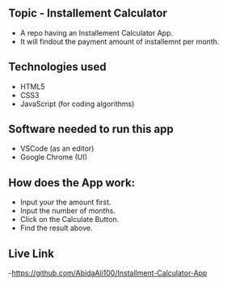 ## Topic - Installement Calculator
- A repo having an Installement Calculator App.
- It will findout the payment amount of installemnt per month.
​
## Technologies used
- HTML5 
- CSS3
- JavaScript (for coding algorithms)

## Software needed to run this app
- VSCode (as an editor)
- Google Chrome (UI)

## How does the App work:
- Input your the amount first.
- Input the number of months.
- Click on the Calculate Button. 
- Find the result above. 

## Live Link
-https://github.com/AbidaAli100/Installment-Calculator-App
